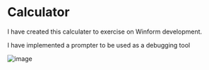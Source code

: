 # Calculator

I have created this calculater to exercise on Winform development.

I have implemented a prompter to be used as a debugging tool

![image](https://user-images.githubusercontent.com/46689277/185619003-6ad18fa7-b5af-47b3-8811-544655e47683.png)
